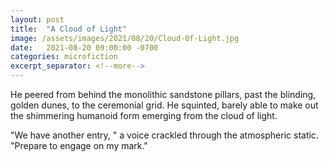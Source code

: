 ```yaml
---
layout: post
title:  "A Cloud of Light"
image: /assets/images/2021/08/20/Cloud-Of-Light.jpg
date:   2021-08-20 09:00:00 -0700
categories: microfiction
excerpt_separator: <!--more-->
---
```

He peered from behind the monolithic sandstone pillars, past the blinding, golden dunes, to the ceremonial grid. He squinted, barely able to make out the shimmering humanoid form emerging from the cloud of light.

"We have another entry, " a voice crackled through the atmospheric static. "Prepare to engage on my mark."